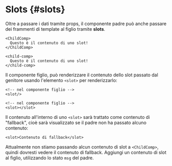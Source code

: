 # Slots {#slots}

Oltre a passare i dati tramite props, il componente padre può anche passare dei frammenti di template al figlio tramite **slots**.

<div class="sfc">

```vue-html
<ChildComp>
  Questo è il contenuto di uno slot!
</ChildComp>
```

</div>
<div class="html">

```vue-html
<child-comp>
  Questo è il contenuto di uno slot!
</child-comp>
```

</div>

Il componente figlio, può renderizzare il contenuto dello slot passato dal genitore usando l'elemento `<slot>` per renderizzarlo:

<div class="sfc">

```vue-html
<!-- nel componente figlio -->
<slot/>
```

</div>
<div class="html">

```vue-html
<!-- nel componente figlio -->
<slot></slot>
```

</div>

Il contenuto all'interno di uno `<slot>` sarà trattato come contenuto di "fallback", cioè sarà visualizzato se il padre non ha passato alcuno contenuto:

```vue-html
<slot>Contenuto di fallback</slot>
```

Attualmente non stiamo passando alcun contenuto di slot a `<ChildComp>`, quindi dovresti vedere il contenuto di fallback. Aggiungi un contenuto di slot al figlio, utilizzando lo stato `msg` del padre.
